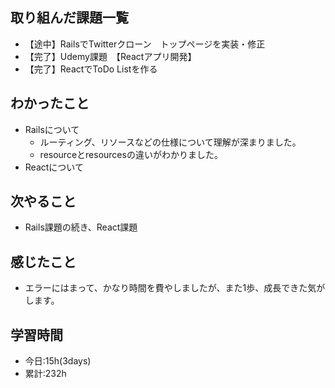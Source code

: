 ## 取り組んだ課題一覧
-  【途中】RailsでTwitterクローン　トップページを実装・修正　
-  【完了】Udemy課題　【Reactアプリ開発】
-  【完了】ReactでToDo Listを作る

## わかったこと
- Railsについて
  - ルーティング、リソースなどの仕様について理解が深まりました。
  - resourceとresourcesの違いがわかりました。
- Reactについて

## 次やること
- Rails課題の続き、React課題

## 感じたこと
- エラーにはまって、かなり時間を費やしましたが、また1歩、成長できた気がします。
## 学習時間
- 今日:15h(3days)
- 累計:232h
